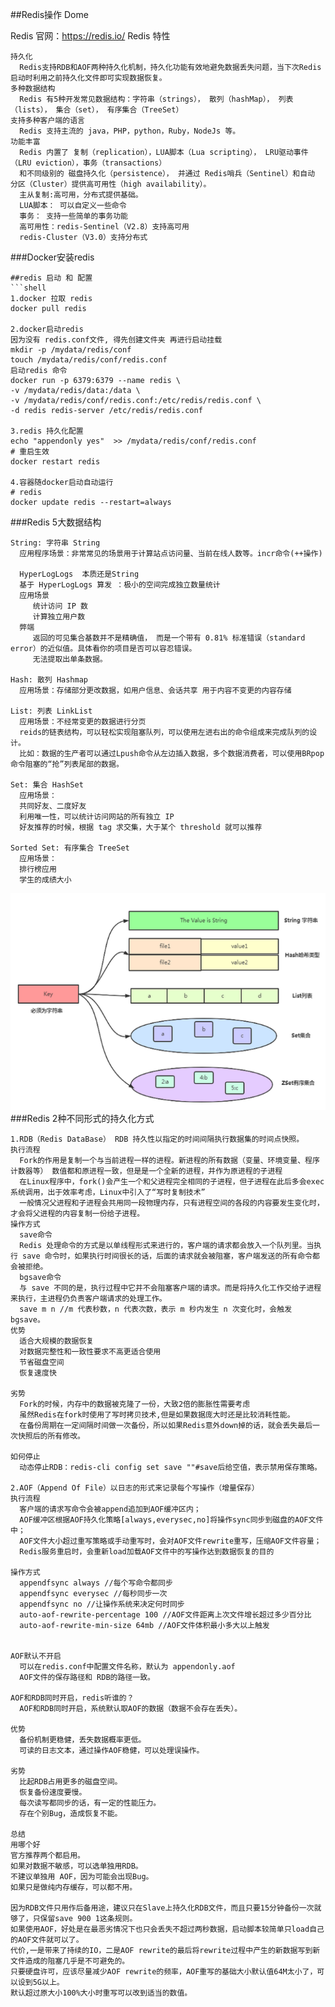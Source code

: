 ##Redis操作 Dome 

Redis 官网：https://redis.io/
Redis 特性
```text
持久化
  Redis支持RDB和AOF两种持久化机制，持久化功能有效地避免数据丢失问题，当下次Redis启动时利用之前持久化文件即可实现数据恢复。
多种数据结构
  Redis 有5种开发常见数据结构：字符串（strings）， 散列（hashMap）， 列表（lists）， 集合（set）， 有序集合（TreeSet）
支持多种客户端的语言
  Redis 支持主流的 java，PHP，python，Ruby，NodeJs 等。
功能丰富
  Redis 内置了 复制（replication），LUA脚本（Lua scripting）， LRU驱动事件（LRU eviction），事务（transactions）
  和不同级别的 磁盘持久化（persistence）， 并通过 Redis哨兵（Sentinel）和自动 分区（Cluster）提供高可用性（high availability）。
  主从复制:高可用，分布式提供基础。
  LUA脚本： 可以自定义一些命令
  事务： 支持一些简单的事务功能
  高可用性：redis-Sentinel（V2.8）支持高可用
  redis-Cluster（V3.0）支持分布式

```

###Docker安装redis
```shell
##redis 启动 和 配置
```shell
1.docker 拉取 redis
docker pull redis

2.docker启动redis
因为没有 redis.conf文件, 得先创建文件夹 再进行启动挂载
mkdir -p /mydata/redis/conf
touch /mydata/redis/conf/redis.conf
启动redis 命令
docker run -p 6379:6379 --name redis \
-v /mydata/redis/data:/data \
-v /mydata/redis/conf/redis.conf:/etc/redis/redis.conf \
-d redis redis-server /etc/redis/redis.conf

3.redis 持久化配置
echo "appendonly yes"  >> /mydata/redis/conf/redis.conf
# 重启生效
docker restart redis

4.容器随docker启动自动运行
# redis
docker update redis --restart=always
```

###Redis 5大数据结构
```shell
String: 字符串 String
  应用程序场景：非常常见的场景用于计算站点访问量、当前在线人数等。incr命令(++操作)
  
  HyperLogLogs  本质还是String 
  基于 HyperLogLogs 算发 ：极小的空间完成独立数量统计
  应用场景
     统计访问 IP 数
     计算独立用户数
  弊端
     返回的可见集合基数并不是精确值， 而是一个带有 0.81% 标准错误（standard error）的近似值。具体看你的项目是否可以容忍错误。
     无法提取出单条数据。
  
Hash: 散列 Hashmap
  应用场景：存储部分更改数据，如用户信息、会话共享 用于内容不变更的内容存储
  
List: 列表 LinkList
  应用场景：不经常变更的数据进行分页  
  reids的链表结构，可以轻松实现阻塞队列，可以使用左进右出的命令组成来完成队列的设计。
  比如：数据的生产者可以通过Lpush命令从左边插入数据，多个数据消费者，可以使用BRpop命令阻塞的“抢”列表尾部的数据。
  
Set: 集合 HashSet
  应用场景：
  共同好友、二度好友 
  利用唯一性，可以统计访问网站的所有独立 IP 
  好友推荐的时候，根据 tag 求交集，大于某个 threshold 就可以推荐
  
Sorted Set: 有序集合 TreeSet
  应用场景：
  排行榜应用  
  学生的成绩大小  

```
![img.png](img.png)
###Redis 2种不同形式的持久化方式
```text
1.RDB（Redis DataBase） RDB 持久性以指定的时间间隔执行数据集的时间点快照。
执行流程  
  Fork的作用是复制一个与当前进程一样的进程。新进程的所有数据（变量、环境变量、程序计数器等） 数值都和原进程一致，但是是一个全新的进程，并作为原进程的子进程
  在Linux程序中，fork()会产生一个和父进程完全相同的子进程，但子进程在此后多会exec系统调用，出于效率考虑，Linux中引入了“写时复制技术”
  一般情况父进程和子进程会共用同一段物理内存，只有进程空间的各段的内容要发生变化时，才会将父进程的内容复制一份给子进程。
操作方式
  save命令 
  Redis 处理命令的方式是以单线程形式来进行的，客户端的请求都会放入一个队列里。当执行 save 命令时，如果执行时间很长的话，后面的请求就会被阻塞，客户端发送的所有命令都会被拒绝。
  bgsave命令
  与 save 不同的是，执行过程中它并不会阻塞客户端的请求。而是将持久化工作交给子进程来执行，主进程仍负责客户端请求的处理工作。
  save m n //m 代表秒数，n 代表次数，表示 m 秒内发生 n 次变化时，会触发 bgsave。
优势
  适合大规模的数据恢复
  对数据完整性和一致性要求不高更适合使用
  节省磁盘空间
  恢复速度快
  
劣势 
  Fork的时候，内存中的数据被克隆了一份，大致2倍的膨胀性需要考虑
  虽然Redis在fork时使用了写时拷贝技术,但是如果数据庞大时还是比较消耗性能。
  在备份周期在一定间隔时间做一次备份，所以如果Redis意外down掉的话，就会丢失最后一次快照后的所有修改。
  
如何停止
  动态停止RDB：redis-cli config set save ""#save后给空值，表示禁用保存策略。

2.AOF（Append Of File）以日志的形式来记录每个写操作（增量保存）
执行流程
  客户端的请求写命令会被append追加到AOF缓冲区内；
  AOF缓冲区根据AOF持久化策略[always,everysec,no]将操作sync同步到磁盘的AOF文件中；
  AOF文件大小超过重写策略或手动重写时，会对AOF文件rewrite重写，压缩AOF文件容量；
  Redis服务重启时，会重新load加载AOF文件中的写操作达到数据恢复的目的
  
操作方式
  appendfsync always //每个写命令都同步
  appendfsync everysec //每秒同步一次
  appendfsync no //让操作系统来决定何时同步  
  auto-aof-rewrite-percentage 100 //AOF文件距离上次文件增长超过多少百分比
  auto-aof-rewrite-min-size 64mb //AOF文件体积最小多大以上触发
  
 
AOF默认不开启
  可以在redis.conf中配置文件名称，默认为 appendonly.aof
  AOF文件的保存路径和 RDB的路径一致。

AOF和RDB同时开启，redis听谁的？
  AOF和RDB同时开启，系统默认取AOF的数据（数据不会存在丢失）。
  
优势 
  备份机制更稳健，丢失数据概率更低。
  可读的日志文本，通过操作AOF稳健，可以处理误操作。
  
劣势
  比起RDB占用更多的磁盘空间。
  恢复备份速度要慢。
  每次读写都同步的话，有一定的性能压力。
  存在个别Bug，造成恢复不能。  
  
总结
用哪个好
官方推荐两个都启用。
如果对数据不敏感，可以选单独用RDB。
不建议单独用 AOF，因为可能会出现Bug。
如果只是做纯内存缓存，可以都不用。  

因为RDB文件只用作后备用途，建议只在Slave上持久化RDB文件，而且只要15分钟备份一次就够了，只保留save 900 1这条规则。
如果使用AOF，好处是在最恶劣情况下也只会丢失不超过两秒数据，启动脚本较简单只load自己的AOF文件就可以了。
代价,一是带来了持续的IO，二是AOF rewrite的最后将rewrite过程中产生的新数据写到新文件造成的阻塞几乎是不可避免的。
只要硬盘许可，应该尽量减少AOF rewrite的频率，AOF重写的基础大小默认值64M太小了，可以设到5G以上。
默认超过原大小100%大小时重写可以改到适当的数值。

```





























































